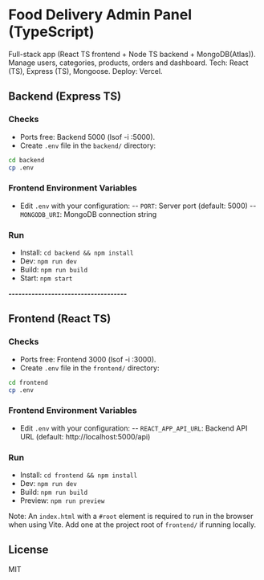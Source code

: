 # Food Delivery Admin Panel (TypeScript)

Full-stack app (React TS frontend + Node TS backend + MongoDB(Atlas)). Manage users, categories, products, orders and dashboard.
Tech: React (TS), Express (TS), Mongoose. Deploy: Vercel.

## Backend (Express TS)

### Checks

- Ports free: Backend 5000 (lsof -i :5000).
- Create `.env` file in the `backend/` directory:
```bash
cd backend
cp .env
```

### Frontend Environment Variables
- Edit `.env` with your configuration:
    -- `PORT`: Server port (default: 5000)
    -- `MONGODB_URI`: MongoDB connection string

### Run

- Install: `cd backend && npm install`
- Dev: `npm run dev`
- Build: `npm run build`
- Start: `npm start`

***------------------------------------***

## Frontend (React TS)

### Checks

- Ports free: Frontend 3000 (lsof -i :3000).
- Create `.env` file in the `frontend/` directory:
```bash
cd frontend
cp .env
```

### Frontend Environment Variables
- Edit `.env` with your configuration:
    -- `REACT_APP_API_URL`: Backend API URL (default: http://localhost:5000/api)

### Run

- Install: `cd frontend && npm install`
- Dev: `npm run dev`
- Build: `npm run build`
- Preview: `npm run preview`

Note: An `index.html` with a `#root` element is required to run in the browser when using Vite. Add one at the project root of `frontend/` if running locally.

## License

MIT



